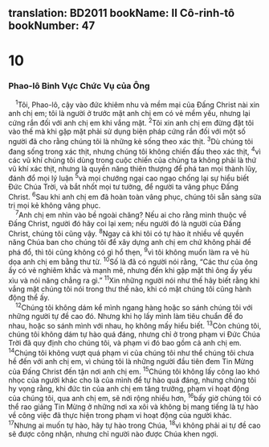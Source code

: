 translation: BD2011
bookName: II Cô-rinh-tô 
bookNumber: 47
-------

<div class="title"><h1>10</h1><h3>Phao-lô Binh Vực Chức Vụ của Ông</h3></div>
<span class="verse 2co_10_1"> <sup>1</sup>Tôi, Phao-lô, cậy vào đức khiêm nhu và mềm mại của Ðấng Christ nài xin anh chị em; tôi là người ở trước mặt anh chị em có vẻ mềm yếu, nhưng lại cứng rắn đối với anh chị em khi vắng mặt. </span>
<span class="verse 2co_10_2"><sup>2</sup>Tôi xin anh chị em đừng đặt tôi vào thế mà khi gặp mặt phải sử dụng biện pháp cứng rắn đối với một số người đã cho rằng chúng tôi là những kẻ sống theo xác thịt. </span>
<span class="verse 2co_10_3"><sup>3</sup>Dù chúng tôi đang sống trong xác thịt, nhưng chúng tôi không chiến đấu theo xác thịt, </span>
<span class="verse 2co_10_4"><sup>4</sup>vì các vũ khí chúng tôi dùng trong cuộc chiến của chúng ta không phải là thứ vũ khí xác thịt, nhưng là quyền năng thiên thượng để phá tan mọi thành lũy, đánh đổ mọi lý luận </span>
<span class="verse 2co_10_5"><sup>5</sup>và mọi chướng ngại cao ngạo chống lại sự hiểu biết Ðức Chúa Trời, và bắt nhốt mọi tư tưởng, để người ta vâng phục Ðấng Christ. </span>
<span class="verse 2co_10_6"><sup>6</sup>Sau khi anh chị em đã hoàn toàn vâng phục, chúng tôi sẵn sàng sửa trị mọi kẻ không vâng phục.<br/></span>
<span class="verse 2co_10_7"> <sup>7</sup>Anh chị em nhìn vào bề ngoài chăng? Nếu ai cho rằng mình thuộc về Ðấng Christ, người đó hãy coi lại xem; nếu người đó là người của Ðấng Christ, chúng tôi cũng vậy. </span>
<span class="verse 2co_10_8"><sup>8</sup>Ngay cả khi tôi có tự hào ít nhiều về quyền năng Chúa ban cho chúng tôi để xây dựng anh chị em chứ không phải để phá đổ, thì tôi cũng không có gì hổ thẹn, </span>
<span class="verse 2co_10_9"><sup>9</sup>vì tôi không muốn làm ra vẻ hù dọa anh chị em bằng thư từ. </span>
<span class="verse 2co_10_10"><sup>10</sup>Số là đã có người nói rằng, “Các thư của ông ấy có vẻ nghiêm khắc và mạnh mẽ, nhưng đến khi gặp mặt thì ông ấy yếu xìu và nói năng chẳng ra gì.” </span>
<span class="verse 2co_10_11"><sup>11</sup>Xin những người nói như thế hãy biết rằng khi vắng mặt chúng tôi nói trong thư thế nào, khi có mặt chúng tôi cũng hành động thể ấy.<br/></span>
<span class="verse 2co_10_12"> <sup>12</sup>Chúng tôi không dám kể mình ngang hàng hoặc so sánh chúng tôi với những người tự đề cao đó. Nhưng khi họ lấy mình làm tiêu chuẩn để đo nhau, hoặc so sánh mình với nhau, họ không mấy hiểu biết. </span>
<span class="verse 2co_10_13"><sup>13</sup>Còn chúng tôi, chúng tôi không dám tự hào quá đáng, nhưng chỉ ở trong phạm vi Ðức Chúa Trời đã quy định cho chúng tôi, và phạm vi đó bao gồm cả anh chị em. </span>
<span class="verse 2co_10_14"><sup>14</sup>Chúng tôi không vượt quá phạm vi của chúng tôi như thể chúng tôi chưa hề đến với anh chị em, vì chúng tôi là những người đầu tiên đem Tin Mừng của Ðấng Christ đến tận nơi anh chị em. </span>
<span class="verse 2co_10_15"><sup>15</sup>Chúng tôi không lấy công lao khó nhọc của người khác cho là của mình để tự hào quá đáng, nhưng chúng tôi hy vọng rằng, khi đức tin của anh chị em tăng trưởng, phạm vi hoạt động của chúng tôi, qua anh chị em, sẽ nới rộng nhiều hơn, </span>
<span class="verse 2co_10_16"><sup>16</sup>bấy giờ chúng tôi có thể rao giảng Tin Mừng ở những nơi xa xôi và không bị mang tiếng là tự hào về công việc đã thực hiện trong phạm vi hoạt động của người khác. </span>
<span class="verse 2co_10_17"><sup>17</sup>Nhưng ai muốn tự hào, hãy tự hào trong Chúa, </span>
<span class="verse 2co_10_18"><sup>18</sup>vì không phải ai tự đề cao sẽ được công nhận, nhưng chỉ người nào được Chúa khen ngợi.<br/></span>
